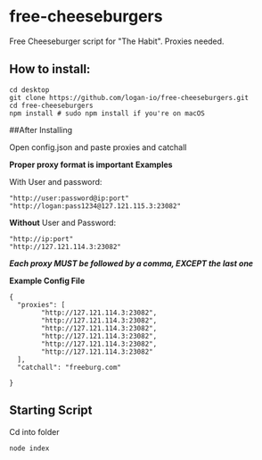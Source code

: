 # free-cheeseburgers

Free Cheeseburger script for "The Habit". Proxies needed.

## How to install:
```
cd desktop
git clone https://github.com/logan-io/free-cheeseburgers.git
cd free-cheeseburgers
npm install # sudo npm install if you're on macOS

```
##After Installing

Open config.json and paste proxies and catchall

**Proper proxy format is important**
**Examples**
  
  With User and password:
  ```
  "http://user:password@ip:port"
  "http://logan:pass1234@127.121.115.3:23082"
  ```
  **Without** User and Password:
  ```
  "http://ip:port"
  "http://127.121.114.3:23082"
  ```
  **_Each proxy MUST be followed by a comma, EXCEPT the last one_**
  
  **Example Config File**
  ```
  {
    "proxies": [
          "http://127.121.114.3:23082",
          "http://127.121.114.3:23082",
          "http://127.121.114.3:23082",
          "http://127.121.114.3:23082",
          "http://127.121.114.3:23082",
          "http://127.121.114.3:23082"
    ],
    "catchall": "freeburg.com"

}
```

## Starting Script

Cd into folder
```
node index
```
  
